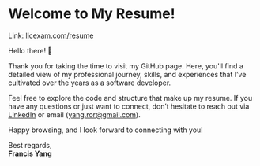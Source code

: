 # Welcome to My Resume!

Link: [licexam.com/resume](https://licexam.com/resume)

Hello there! 👋

Thank you for taking the time to visit my GitHub page. Here, you'll find a detailed view of my professional journey, skills, and experiences that I’ve cultivated over the years as a software developer.

Feel free to explore the code and structure that make up my resume. If you have any questions or just want to connect, don’t hesitate to reach out via [LinkedIn](https://linkedin.com/in/yang-ror) or email (yang.ror@gmail.com).

Happy browsing, and I look forward to connecting with you!

Best regards,  
**Francis Yang**

